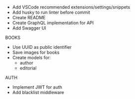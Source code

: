 - Add VSCode recommended extensions/settings/snippets
- Add husky to run linter before commit
- Create README
- Create GraphQL implementation for API
- Add Swagger UI

BOOKS

- Use UUID as public identifier
- Save images for books
- Create models for:
  - author
  - editorial

AUTH

- Implement JWT for auth
- Add blacklist middleware

